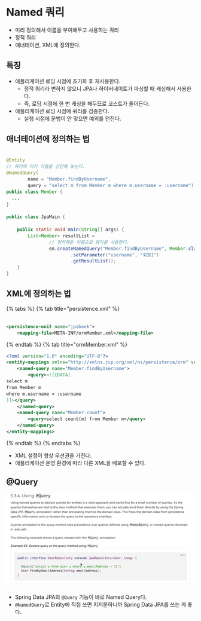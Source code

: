 # Named 쿼리

- 미리 정의해서 이름을 부여해두고 사용하는 쿼리
- 정적 쿼리
- 애너테이션, XML에 정의한다.

## 특징

- 애플리케이션 로딩 시점에 초기화 후 재사용한다.
    - 정적 쿼리라 변하지 않으니 JPA나 하이버네이트가 파싱할 때 캐싱해서 사용한다.
    - 즉, 로딩 시점에 한 번 캐싱을 해두므로 코스트가 줄어든다.
- 애플리케이션 로딩 시점에 쿼리를 검증한다.
    - 실행 시점에 문법이 안 맞으면 예외를 던진다.

## 애너테이션에 정의하는 법

```java

@Entity
// 쿼리에 미리 이름을 선언해 놓는다.
@NamedQuery(
        name = "Member.findByUsername",
        query = "select m from Member m where m.username = :username")
public class Member {
  ...
}

public class JpaMain {

    public static void main(String[] args) {
        List<Member> resultList =
                // 정의해둔 이름으로 쿼리를 사용한다.
                em.createNamedQuery("Member.findByUsername", Member.class)
                        .setParameter("username", "회원1")
                        .getResultList();
    }
}
```

## XML에 정의하는 법

{% tabs %} {% tab title="persistence.xml" %}

```xml

<persistence-unit name="jpabook">
    <mapping-file>META-INF/ormMember.xml</mapping-file>
```

{% endtab %} {% tab title="ormMember.xml" %}

```xml
<?xml version="1.0" encoding="UTF-8"?>
<entity-mappings xmlns="http://xmlns.jcp.org/xml/ns/persistence/orm" version="2.1">
    <named-query name="Member.findByUsername">
        <query><![CDATA[
select m
from Member m
where m.username = :username
]]></query>
    </named-query>
    <named-query name="Member.count">
        <query>select count(m) from Member m</query>
    </named-query>
</entity-mappings>
```

{% endtab %} {% endtabs %}

- XML 설정이 항상 우선권을 가진다.
- 애플리케이션 운영 환경에 따라 다른 XML을 배포할 수 있다.

## @Query

![](../../.gitbook/assets/kimyounghan-orm-jpa/11/screenshot%202021-05-23%20오후%204.52.58.png)

- Spring Data JPA의 `@Query` 기능이 바로 Named Query다. 
- `@NamedQuery`로 Entity에 직접 쓰면 지저분하니까 Spring Data JPA를 쓰는 게 좋다.